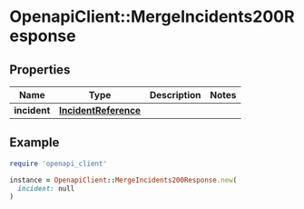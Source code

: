 # OpenapiClient::MergeIncidents200Response

## Properties

| Name | Type | Description | Notes |
| ---- | ---- | ----------- | ----- |
| **incident** | [**IncidentReference**](IncidentReference.md) |  |  |

## Example

```ruby
require 'openapi_client'

instance = OpenapiClient::MergeIncidents200Response.new(
  incident: null
)
```

